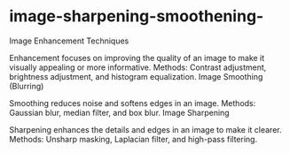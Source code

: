 # image-sharpening-smoothening-

Image Enhancement Techniques

Enhancement focuses on improving the quality of an image to make it visually appealing or more informative.
Methods: Contrast adjustment, brightness adjustment, and histogram equalization.
Image Smoothing (Blurring)

Smoothing reduces noise and softens edges in an image.
Methods: Gaussian blur, median filter, and box blur.
Image Sharpening

Sharpening enhances the details and edges in an image to make it clearer.
Methods: Unsharp masking, Laplacian filter, and high-pass filtering.
